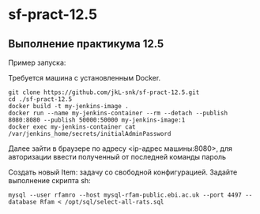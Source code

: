 # sf-pract-12.5

## Выполнение практикума 12.5

Пример запуска:

Требуется машина с установленным Docker.

```
git clone https://github.com/jkL-snk/sf-pract-12.5.git
cd ./sf-pract-12.5
docker build -t my-jenkins-image .
docker run --name my-jenkins-container --rm --detach --publish 8080:8080 --publish 50000:50000 my-jenkins-image:1
docker exec my-jenkins-container cat /var/jenkins_home/secrets/initialAdminPassword
```

Далее зайти в браузере по адресу <ip-адрес машины:8080>, для авторизации ввести полученный от последней команды пароль

Создать новый Item: задачу со свободной конфигурацией. Задайте выполнение скрипта sh: 

```
mysql --user rfamro --host mysql-rfam-public.ebi.ac.uk --port 4497 --database Rfam < /opt/sql/select-all-rats.sql
```
